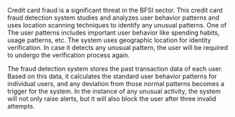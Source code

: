 Credit card fraud is a significant threat in the BFSI sector. This credit card fraud detection system studies and analyzes user behavior patterns and uses location scanning techniques to identify any unusual patterns. One of The user patterns includes important user behavior like spending habits, usage patterns, etc. The system uses geographic location for identity verification. In case it detects any unusual pattern, the user will be required to undergo the verification process again. 

The fraud detection system stores the past transaction data of each user. Based on this data, it calculates the standard user behavior patterns for individual users, and any deviation from those normal patterns becomes a trigger for the system. In the instance of any unusual activity, the system will not only raise alerts, but it will also block the user after three invalid attempts.
